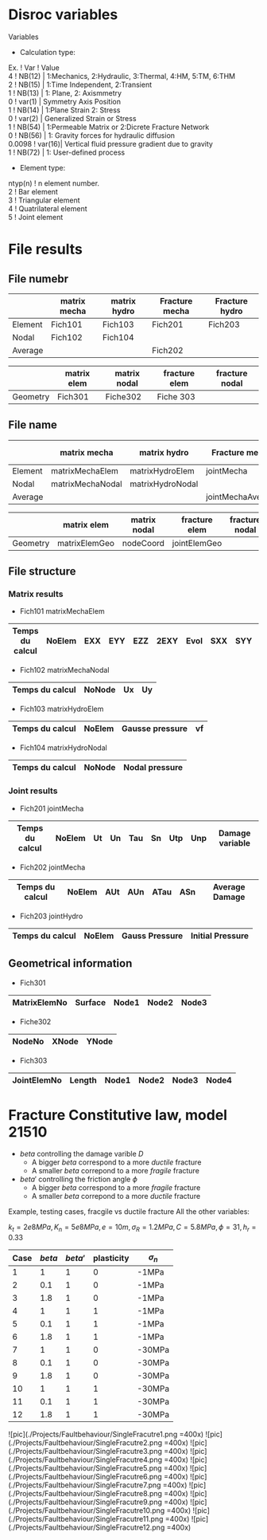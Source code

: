 # Disroc variables
 Variables


- Calculation type: 

Ex.		!  Var   ! Value   
4           ! NB(12) | 1:Mechanics, 2:Hydraulic, 3:Thermal, 4:HM, 5:TM, 6:THM   
2           ! NB(15) | 1:Time Independent, 2:Transient   
1           ! NB(13) | 1: Plane, 2: Axismmetry   
0           ! var(1) | Symmetry Axis Position   
1           ! NB(14) | 1:Plane Strain 2: Stress   
0           ! var(2) | Generalized Strain or Stress   
1           ! NB(54) | 1:Permeable Matrix or 2:Dicrete Fracture Network   
0           ! NB(56) | 1: Gravity forces for hydraulic diffusion   
0.0098      ! var(16)| Vertical fluid pressure gradient due to gravity   
1           ! NB(72) | 1: User-defined process   


- Element type:

ntyp(n)     ! n element number.     
2           ! Bar element    
3           ! Triangular element   
4           ! Quatrilateral element   
5           ! Joint element   

# File results

## File numebr
|         |matrix mecha |matrix hydro | Fracture mecha | Fracture hydro | 
|--       |--           |--           |--              |--              |
|Element  |Fich101      | Fich103     | Fich201        |  Fich203       |
| Nodal   |Fich102      | Fich104     |                |                |
|Average  |             |             | Fich202        |                |



|        | matrix elem | matrix nodal | fracture elem  | fracture nodal |
| ----   |------------ | -----------  |----------------|----------------|
|Geometry|Fich301      |  Fiche302    |   Fiche 303    |                |



## File name
|         |matrix mecha     |matrix hydro      | Fracture mecha    | Fracture hydro | Geometry      |
|--       |--               |--                |--                 |--              | ---           |
|Element  |matrixMechaElem  | matrixHydroElem  | jointMecha        |  jointHydro    | matrixElemGeo |
| Nodal   |matrixMechaNodal | matrixHydroNodal |                   |                | nodeCoord     |
|Average  |                 |                  | jointMechaAverage |                |               |


|        | matrix elem | matrix nodal | fracture elem  | fracture nodal |
| ----   |------------ | -----------  |----------------|----------------|
|Geometry|matrixElemGeo|  nodeCoord   |   jointElemGeo |                |


## File structure

### Matrix results
- Fich101 matrixMechaElem     

| Temps du calcul |NoElem |EXX |EYY|EZZ|2EXY|Evol|SXX|SYY|SZZ|SXZ|meanStress|
|--               |    ---|--  |-- |-- |--  |--  |-- | --|-- |-- |---       |

- Fich102 matrixMechaNodal

|Temps du calcul|NoNode|Ux|Uy|
|---            |--    |--|--|

- Fich103 matrixHydroElem

|Temps du calcul|NoElem|Gausse pressure|vf|
|---            |--    |--|--|

- Fich104 matrixHydroNodal

|Temps du calcul|NoNode|Nodal pressure|
|---            |--    |--            |

### Joint results
- Fich201 jointMecha
  
|Temps du calcul|NoElem|Ut|Un|Tau|Sn|Utp|Unp|Damage variable|
|---            |   -- |--|--|-- |--|-- |-- |--             |


- Fich202 jointMecha
  
|Temps du calcul|NoElem|AUt|AUn|ATau|ASn|Average Damage|
|--             |---   |-- |-- |--  |-- |---           |

- Fich203 jointHydro

|Temps du calcul|NoElem|Gauss Pressure|Initial Pressure|
|--             |--    |--            |--              |

## Geometrical information

- Fich301
  
|MatrixElemNo|Surface|Node1|Node2|Node3|
|--          |--     |--   |--   |--   |

- Fiche302

|NodeNo|XNode|YNode|
|--    |--   |--   |

- Fich303

|JointElemNo|Length|Node1|Node2|Node3|Node4|
|--         |--    |--   |--   |--   |--   |




# Fracture Constitutive law, model 21510

- $beta$ controlling the damage varible $D$
  - A bigger $beta$ correspond to a more *ductile* fracture 
  - A smaller $beta$ correpond to a more *fragile* fracture
- $beta'$ controlling the friction angle $\phi$
  - A bigger $beta$ correspond to a more *fragile* fracture 
  - A smaller $beta$ correpond to a more *ductile* fracture

Example, testing cases, fracgile vs ductile fracture
All the other variables:

$k_t =2e8MPa, K_n=5e8MPa, e=10m,\sigma_R = 1.2MPa, C=5.8MPa, \phi=31,h_r=0.33$

|Case|$beta$|$beta'$|plasticity| $\sigma_n$|
|--- |---   |--     |--        |--         |
|1   | 1    |  1    | 0        |  -1MPa    |
|2   | 0.1  |  1    | 0        |  -1MPa    |
|3   | 1.8  |  1    | 0        |  -1MPa    |
|4   | 1    |  1    | 1        |  -1MPa    |
|5   | 0.1  |  1    | 1        |  -1MPa    |
|6   | 1.8  |  1    | 1        |  -1MPa    |
|7   | 1    |  1    | 0        |  -30MPa   |
|8   | 0.1  |  1    | 0        |  -30MPa   |
|9   | 1.8  |  1    | 0        |  -30MPa   |
|10  | 1    |  1    | 1        |  -30MPa   |
|11  | 0.1  |  1    | 1        |  -30MPa   |
|12  | 1.8  |  1    | 1        |  -30MPa   |

![pic](./Projects/Faultbehaviour/SingleFracutre1.png =400x) 
![pic](./Projects/Faultbehaviour/SingleFracutre2.png =400x)
![pic](./Projects/Faultbehaviour/SingleFracutre3.png =400x)
![pic](./Projects/Faultbehaviour/SingleFracutre4.png =400x)
![pic](./Projects/Faultbehaviour/SingleFracutre5.png =400x)
![pic](./Projects/Faultbehaviour/SingleFracutre6.png =400x)
![pic](./Projects/Faultbehaviour/SingleFracutre7.png =400x)
![pic](./Projects/Faultbehaviour/SingleFracutre8.png =400x)
![pic](./Projects/Faultbehaviour/SingleFracutre9.png =400x)
![pic](./Projects/Faultbehaviour/SingleFracutre10.png =400x)
![pic](./Projects/Faultbehaviour/SingleFracutre11.png =400x)
![pic](./Projects/Faultbehaviour/SingleFracutre12.png =400x)
